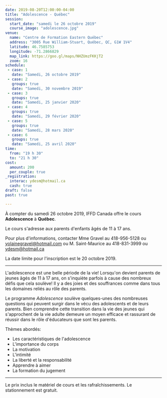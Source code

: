 ```yaml
---
date: 2019-08-20T12:00:00-04:00
title: "Adolescence - Québec"
session:
  start_date: "samedi le 26 octobre 2019"
  course_image: "adolescence.jpg"
venue:
  name: "Centre de Formation Eastern Québec"
  address: "3005 Rue William-Stuart, Québec, QC, G1W 1V4"
  latitude: 46.7585753
  longitude: -71.2866829
  map_link: https://goo.gl/maps/NHZUmzFKKjT2
  zoom: 16
schedule:
 - case: 1
   date: "Samedi, 26 octobre 2019"
 - case: 2
   groups: true
   date: "Samedi, 30 novembre 2019"
 - case: 3
   groups: true
   date: "Samedi, 25 janvier 2020"
 - case: 4
   groups: true
   date: "Samedi, 29 février 2020"
 - case: 5
   groups: true
   date: "Samedi, 28 mars 2020"
 - case: 6
   groups: true
   date: "Samedi, 25 avril 2020"
time:
  from: "19 h 30"
  to: "21 h 30"
cost:
  amount: 200
  per_couple: true
_registration:
  interac: ydesm@hotmail.ca
  cash: true
draft: false
past: true

---
```


À compter du samedi 26 octobre 2019, IFFD Canada offre le cours **Adolescence** à **Québec**.

Le cours s'adresse aux parents d'enfants âgés de 11 à 17 ans.

Pour plus d'informations, contacter Mme Gravel au 418-956-5128 ou <a
href="mailto:yolainegravel@hotmail.com">yolainegravel@hotmail.com</a> ou M. Saint-Maurice au
418-831-3999 ou <a href="mailto:ydesm@hotmail.ca">ydesm@hotmail.ca</a>

La date limite pour l'inscription est le 20 octobre 2019.

---

L'adolescence est une belle période de la vie! Lorsqu'on devient parents de
jeunes âgés de 11 à 17 ans, on s'inquiète parfois à cause des nombreux défis que
cela soulève! Il y a des joies et des souffrances comme dans tous les domaines
reliés au rôle des parents.

Le programme *Adolescence* soulève quelques-unes des nombreuses questions qui peuvent surgir
dans le vécu des adolescents et de leurs parents. Bien comprendre cette transition
dans la vie des jeunes qui s'approchent de la vie adulte demeure un moyen efficace et
rassurant de réussir dans le rôle d'éducateurs que sont les parents.

Thèmes abordés:

* Les caractéristiques de l'adolescence
* L'importance du corps
* La motivation
* L'intimité
* La liberté et la responsabilité
* Apprendre à aimer
* La formation du jugement

---

Le prix inclus le matériel de cours et les rafraîchissements. Le stationnement est gratuit.

<!--more-->
